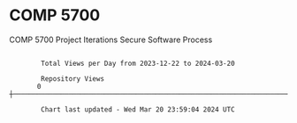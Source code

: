 # COMP 5700
COMP 5700 Project Iterations
Secure Software Process

```

        Total Views per Day from 2023-12-22 to 2024-03-20

        Repository Views
       0 ┼─────────────────────────────────────────────────────────────────────────────────────────

        Chart last updated - Wed Mar 20 23:59:04 2024 UTC
        
```
